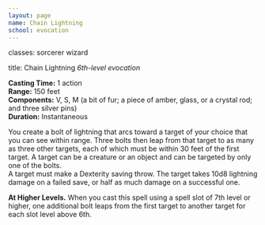 ```yaml
---
layout: page
name: Chain Lightning
school: evocation
---
```

classes: sorcerer
         wizard

title: Chain Lightning 
_6th-level evocation_ 

**Casting Time:** 1 action    
**Range:** 150 feet    
**Components:** V, S, M (a bit of fur; a piece of amber, glass, or a crystal rod; and three silver pins)    
**Duration:** Instantaneous 

You create a bolt of lightning that arcs toward a target of your choice that you can see within range. Three bolts then leap from that target to as many as three other targets, each of which must be within 30 feet of the first target. A target can be a creature or an object and can be targeted by only one of the bolts.    
A target must make a Dexterity saving throw. The target takes 10d8 lightning damage on a failed save, or half as much damage on a successful one. 

**At Higher Levels.** When you cast this spell using a spell slot of 7th level or higher, one additional bolt leaps from the first target to another target for each slot level above 6th. 